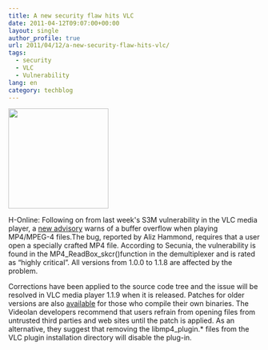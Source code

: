 ```yaml
---
title: A new security flaw hits VLC
date: 2011-04-12T09:07:00+00:00
layout: single
author_profile: true
url: 2011/04/12/a-new-security-flaw-hits-vlc/
tags:
  - security
  - VLC
  - Vulnerability
lang: en
category: techblog
---
```

<div dir="ltr" trbidi="on">
  <div>
    <a href="http://3.bp.blogspot.com/-Ajp97NsmkSM/TaQPA351xpI/AAAAAAAAD00/uBfQceRk_BE/s1600/largeVLC.png" imageanchor="1"><img border="0" height="200" src="http://3.bp.blogspot.com/-Ajp97NsmkSM/TaQPA351xpI/AAAAAAAAD00/uBfQceRk_BE/s200/largeVLC.png" width="200" /></a>
  </div>
  
  <p>
    H-Online: Following on from last week's S3M vulnerability in the VLC media player, a <a href="http://www.videolan.org/security/sa1103.html">new advisory</a> warns of a buffer overflow when playing MP4/MPEG-4 files.The bug, reported by Aliz Hammond, requires that a user open a specially crafted MP4 file. According to Secunia, the vulnerability is found in the MP4_ReadBox_skcr()function in the demultiplexer and is rated as &#8220;highly critical&#8221;. All versions from 1.0.0 to 1.1.8 are affected by the problem.
  </p>
  
  <p>
    Corrections have been applied to the source code tree and the issue will be resolved in VLC media player 1.1.9 when it is released. Patches for older versions are also <a href="http://git.videolan.org/?p=vlc.git;a=commit;h=5637ca8141bf39f263ecdb62035d2cb45c740821">available</a> for those who compile their own binaries. The Videolan developers recommend that users refrain from opening files from untrusted third parties and web sites until the patch is applied. As an alternative, they suggest that removing the libmp4_plugin.* files from the VLC plugin installation directory will disable the plug-in.</div>